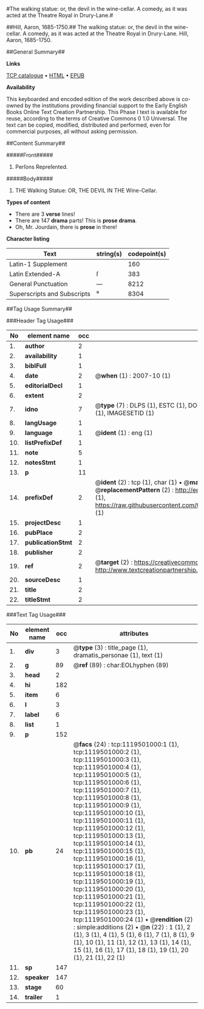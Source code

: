 #The walking statue: or, the devil in the wine-cellar. A comedy, as it was acted at the Theatre Royal in Drury-Lane.#

##Hill, Aaron, 1685-1750.##
The walking statue: or, the devil in the wine-cellar. A comedy, as it was acted at the Theatre Royal in Drury-Lane.
Hill, Aaron, 1685-1750.

##General Summary##

**Links**

[TCP catalogue](http://www.ota.ox.ac.uk/tcp/)  • 
[HTML](http://tei.it.ox.ac.uk/tcp/Texts-HTML/free/004/004779332.html)  • 
[EPUB](http://tei.it.ox.ac.uk/tcp/Texts-EPUB/free/004/004779332.epub)

**Availability**

This keyboarded and encoded edition of the
	       work described above is co-owned by the institutions
	       providing financial support to the Early English Books
	       Online Text Creation Partnership. This Phase I text is
	       available for reuse, according to the terms of Creative
	       Commons 0 1.0 Universal. The text can be copied,
	       modified, distributed and performed, even for
	       commercial purposes, all without asking permission.


##Content Summary##

#####Front#####

1. Perſons Repreſented. 

#####Body#####

1. THE Walking Statue: OR, THE DEVIL IN THE Wine-Cellar.

**Types of content**

  * There are 3 **verse** lines!
  * There are 147 **drama** parts! This is **prose drama**.
  * Oh, Mr. Jourdain, there is **prose** in there!

**Character listing**


|Text|string(s)|codepoint(s)|
|---|---|---|
|Latin-1 Supplement| |160|
|Latin Extended-A|ſ|383|
|General Punctuation|—|8212|
|Superscripts             and Subscripts|⁰|8304|

##Tag Usage Summary##

###Header Tag Usage###

|No|element name|occ|attributes|
|---|---|---|---|
|1.|__author__|2||
|2.|__availability__|1||
|3.|__biblFull__|1||
|4.|__date__|2| @__when__ (1) : 2007-10 (1)|
|5.|__editorialDecl__|1||
|6.|__extent__|2||
|7.|__idno__|7| @__type__ (7) : DLPS (1), ESTC (1), DOCNO (1), TCP (1), GALEDOCNO (1), CONTENTSET (1), IMAGESETID (1)|
|8.|__langUsage__|1||
|9.|__language__|1| @__ident__ (1) : eng (1)|
|10.|__listPrefixDef__|1||
|11.|__note__|5||
|12.|__notesStmt__|1||
|13.|__p__|11||
|14.|__prefixDef__|2| @__ident__ (2) : tcp (1), char (1)  •  @__matchPattern__ (2) : ([0-9\-]+):([0-9IVX]+) (1), (.+) (1)  •  @__replacementPattern__ (2) : http://eebo.chadwyck.com/downloadtiff?vid=$1&page=$2 (1), https://raw.githubusercontent.com/textcreationpartnership/Texts/master/tcpchars.xml#$1 (1)|
|15.|__projectDesc__|1||
|16.|__pubPlace__|2||
|17.|__publicationStmt__|2||
|18.|__publisher__|2||
|19.|__ref__|2| @__target__ (2) : https://creativecommons.org/publicdomain/zero/1.0/ (1), http://www.textcreationpartnership.org/docs/. (1)|
|20.|__sourceDesc__|1||
|21.|__title__|2||
|22.|__titleStmt__|2||


###Text Tag Usage###

|No|element name|occ|attributes|
|---|---|---|---|
|1.|__div__|3| @__type__ (3) : title_page (1), dramatis_personae (1), text (1)|
|2.|__g__|89| @__ref__ (89) : char:EOLhyphen (89)|
|3.|__head__|2||
|4.|__hi__|182||
|5.|__item__|6||
|6.|__l__|3||
|7.|__label__|6||
|8.|__list__|1||
|9.|__p__|152||
|10.|__pb__|24| @__facs__ (24) : tcp:1119501000:1 (1), tcp:1119501000:2 (1), tcp:1119501000:3 (1), tcp:1119501000:4 (1), tcp:1119501000:5 (1), tcp:1119501000:6 (1), tcp:1119501000:7 (1), tcp:1119501000:8 (1), tcp:1119501000:9 (1), tcp:1119501000:10 (1), tcp:1119501000:11 (1), tcp:1119501000:12 (1), tcp:1119501000:13 (1), tcp:1119501000:14 (1), tcp:1119501000:15 (1), tcp:1119501000:16 (1), tcp:1119501000:17 (1), tcp:1119501000:18 (1), tcp:1119501000:19 (1), tcp:1119501000:20 (1), tcp:1119501000:21 (1), tcp:1119501000:22 (1), tcp:1119501000:23 (1), tcp:1119501000:24 (1)  •  @__rendition__ (2) : simple:additions (2)  •  @__n__ (22) : 1 (1), 2 (1), 3 (1), 4 (1), 5 (1), 6 (1), 7 (1), 8 (1), 9 (1), 10 (1), 11 (1), 12 (1), 13 (1), 14 (1), 15 (1), 16 (1), 17 (1), 18 (1), 19 (1), 20 (1), 21 (1), 22 (1)|
|11.|__sp__|147||
|12.|__speaker__|147||
|13.|__stage__|60||
|14.|__trailer__|1||
